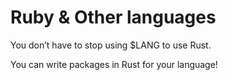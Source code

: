 # Ruby & Other languages

You don’t have to stop using $LANG to use Rust.

You can write packages in Rust for your language!
